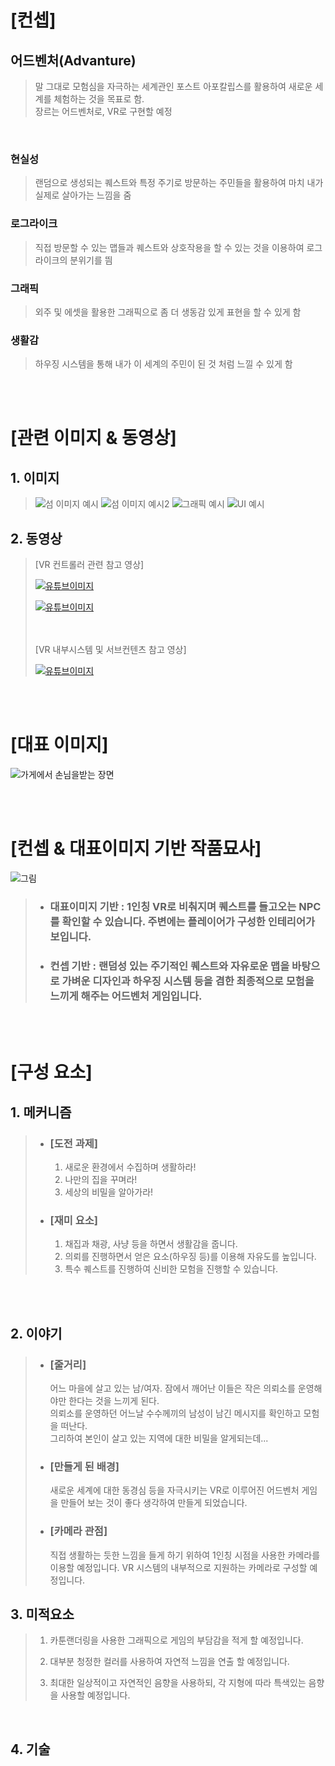 # [컨셉]

## 어드벤처(Advanture)
 > 말 그대로 모험심을 자극하는 세계관인 포스트 아포칼립스를 활용하여 새로운 세계를 체험하는 것을 목표로 함.  
 장르는 어드벤처로, VR로 구현할 예정

<br>

### 현실성 
 > 랜덤으로 생성되는 퀘스트와 특정 주기로 방문하는 주민들을 활용하여 마치 내가 실제로 살아가는 느낌을 줌
  

### 로그라이크
 > 직접 방문할 수 있는 맵들과 퀘스트와 상호작용을 할 수 있는 것을 이용하여 로그라이크의 분위기를 띔
  

### 그래픽 
 > 외주 및 에셋을 활용한 그래픽으로 좀 더 생동감 있게 표현을 할 수 있게 함
  
  
### 생활감
 > 하우징 시스템을 통해 내가 이 세계의 주민이 된 것 처럼 느낄 수 있게 함


<br><br>
# [관련 이미지 & 동영상]

## 1. 이미지
> ![섬 이미지 예시](./img/island1.png)
> ![섬 이미지 예시2](./img/island2.png)
> ![그래픽 예시](./img/playEx.png)
> ![UI 예시](./img/UI_Image2.png)

## 2. 동영상
>  [VR 컨트롤러 관련 참고 영상]
>
>[![유튜브이미지](./img/youtubeImage1.PNG)](https://www.youtube.com/watch?v=JJVLjTLIW-Y)
> 
>[![유튜브이미지](./img/youtubeImage2.PNG)](https://www.youtube.com/watch?v=c3C0qMbMxq0)
>
> <br><br>
> [VR 내부시스템 및 서브컨텐츠 참고 영상]
>
>[![유튜브이미지](./img/youtubeImage3.PNG)](https://www.youtube.com/watch?v=JRcF0NqOKBI)


<br><br>
# [대표 이미지]
![가게에서 손님을받는 장면](./img/playImage.png)

<br><br>
# [컨셉 & 대표이미지 기반 작품묘사]
![그림](./img/UI_Image.png)
> * ### 대표이미지 기반 : 1인칭 VR로 비춰지며 퀘스트를 들고오는 NPC를 확인할 수 있습니다. 주변에는 플레이어가 구성한 인테리어가 보입니다.
>
> * ### 컨셉 기반 : 랜덤성 있는 주기적인 퀘스트와 자유로운 맵을 바탕으로 가벼운 디자인과 하우징 시스템 등을 겸한 최종적으로 모험을 느끼게 해주는 어드벤처 게임입니다.

<br><br>
# [구성 요소]

## 1. 메커니즘

> * ### [도전 과제]
>   1. 새로운 환경에서 수집하며 생활하라!
>   2. 나만의 집을 꾸며라!
>   3. 세상의 비밀을 알아가라!
> * ### [재미 요소]
>   1. 채집과 채광, 사냥 등을 하면서 생활감을 줍니다.
>   2. 의뢰를 진행하면서 얻은 요소(하우징 등)를 이용해 자유도를 높입니다.
>   3. 특수 퀘스트를 진행하여 신비한 모험을 진행할 수 있습니다.
<br>

<br>

## 2. 이야기

> * ### [줄거리]
>   어느 마을에 살고 있는 남/여자. 잠에서 깨어난 이들은 작은 의뢰소를 운영해야만 한다는 것을 느끼게 된다.  
    의뢰소를 운영하던 어느날 수수께끼의 남성이 남긴 메시지를 확인하고 모험을 떠난다.  
    그리하여 본인이 살고 있는 지역에 대한 비밀을 알게되는데...
>
> * ### [만들게 된 배경] 
>   새로운 세계에 대한 동경심 등을 자극시키는 VR로 이루어진 어드벤처 게임을 만들어 보는 것이 좋다 생각하여 만들게 되었습니다.
>
> * ### [카메라 관점]
>   직접 생활하는 듯한 느낌을 들게 하기 위하여 1인칭 시점을 사용한 카메라를 이용할 예정입니다. VR 시스템의 내부적으로 지원하는 카메라로 구성할 예정입니다.

## 3. 미적요소

> 1. 카툰랜더링을 사용한 그래픽으로 게임의 부담감을 적게 할 예정입니다.
>
> 2. 대부분 청정한 컬러를 사용하여 자연적 느낌을 연출 할 예정입니다.
>
> 3. 최대한 일상적이고 자연적인 음향을 사용하되, 각 지형에 따라 특색있는 음향을 사용할 예정입니다.

<br>

## 4. 기술
